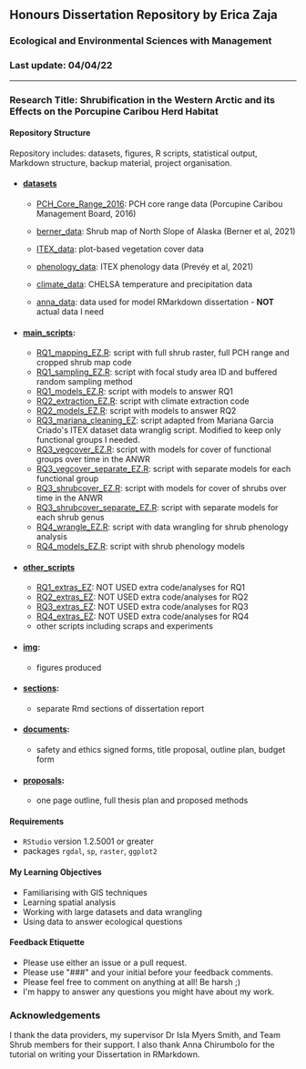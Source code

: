 ## Honours Dissertation Repository by Erica Zaja
### Ecological and Environmental Sciences with Management 
###  Last update: 04/04/22
*******

### Research Title: Shrubification in the Western Arctic and its Effects on the Porcupine Caribou Herd Habitat

#### Repository Structure

Repository includes: datasets, figures, R scripts, statistical output, Markdown structure, backup material, project organisation. 

- #### [datasets](https://github.com/ericazaja/dissertation/tree/main/datasets)

  - [PCH_Core_Range_2016](https://github.com/ericazaja/Erica_Zaja_diss/tree/main/datasets/PCH_Core_Range_2016): PCH core range data (Porcupine Caribou Management Board, 2016)

  - [berner_data](https://github.com/ericazaja/dissertation/tree/main/datasets/berner_data): Shrub map of North Slope of Alaska (Berner et al, 2021)

  - [ITEX_data](https://github.com/ericazaja/dissertation/tree/main/datasets/ITEX_data): plot-based vegetation cover data 

  - [phenology_data](https://github.com/ericazaja/dissertation/tree/main/datasets/phenology_data): ITEX phenology data (Prevéy et al, 2021)

  - [climate_data](): CHELSA temperature and precipitation data 

  - [anna_data](https://github.com/ericazaja/dissertation/tree/main/datasets/anna_data): data used for model RMarkdown dissertation - **NOT** actual data I need 

- #### [main_scripts](https://github.com/ericazaja/Erica_Zaja_diss/tree/main/scripts/main_scripts): 
  - [RQ1_mapping_EZ.R](https://github.com/ericazaja/Erica_Zaja_diss/blob/main/scripts/main_scripts/RQ1_mapping_EZ.R): script with full shrub raster, full PCH range and cropped shrub map code
  - [RQ1_sampling_EZ.R](https://github.com/ericazaja/Erica_Zaja_diss/blob/main/scripts/main_scripts/RQ1_sampling_EZ.R): script with focal study area ID and buffered random sampling method
  - [RQ1_models_EZ.R](https://github.com/ericazaja/Erica_Zaja_diss/blob/main/scripts/main_scripts/RQ1_models_EZ.R): script with models to answer RQ1
  - [RQ2_extraction_EZ.R](https://github.com/ericazaja/Erica_Zaja_diss/blob/main/scripts/main_scripts/RQ2_extraction_EZ.R): script with climate extraction code  
  - [RQ2_models_EZ.R](https://github.com/ericazaja/Erica_Zaja_diss/blob/main/scripts/main_scripts/RQ2_models_EZ.R): script with models to answer RQ2
  - [RQ3_mariana_cleaning_EZ](https://github.com/ericazaja/Erica_Zaja_diss/blob/main/scripts/main_scripts/RQ3_mariana_cleaning_EZ.R): script adapted from Mariana Garcia Criado's ITEX dataset data wranglig script. Modified to keep only functional groups I needed. 
  - [RQ3_vegcover_EZ.R](https://github.com/ericazaja/Erica_Zaja_diss/blob/main/scripts/main_scripts/RQ3_vegcover_EZ.R): script with models for cover of functional groups over time in the ANWR
  - [RQ3_vegcover_separate_EZ.R](https://github.com/ericazaja/Erica_Zaja_diss/blob/main/scripts/main_scripts/RQ3_vegcover_separate_EZ.R): script with separate models for each functional group
  - [RQ3_shrubcover_EZ.R](https://github.com/ericazaja/Erica_Zaja_diss/blob/main/scripts/main_scripts/RQ3_shrubcover_EZ.R): script with models for cover of shrubs over time in the ANWR
  - [RQ3_shrubcover_separate_EZ.R](https://github.com/ericazaja/Erica_Zaja_diss/blob/main/scripts/main_scripts/RQ3_shrubcover_separate_EZ.R): script with separate models for each shrub genus
  - [RQ4_wrangle_EZ.R](https://github.com/ericazaja/Erica_Zaja_diss/blob/main/scripts/main_scripts/RQ4_wrangle_EZ.R): script with data wrangling for shrub phenology analysis 
  - [RQ4_models_EZ.R](https://github.com/ericazaja/Erica_Zaja_diss/blob/main/scripts/main_scripts/RQ4_models_EZ.R): script with shrub phenology models
  
- #### [other_scripts](https://github.com/ericazaja/Erica_Zaja_diss/tree/main/scripts/other_scripts)
  - [RQ1_extras_EZ](https://github.com/ericazaja/Erica_Zaja_diss/blob/main/scripts/other_scripts/RQ1_extras_EZ.R): NOT USED extra code/analyses for RQ1
  - [RQ2_extras_EZ](https://github.com/ericazaja/Erica_Zaja_diss/blob/main/scripts/other_scripts/RQ2_extras_EZ.R): NOT USED extra code/analyses for RQ2
  - [RQ3_extras_EZ](https://github.com/ericazaja/Erica_Zaja_diss/blob/main/scripts/other_scripts/RQ3_extras_EZ.R):  NOT USED extra code/analyses for RQ3
  - [RQ4_extras_EZ](https://github.com/ericazaja/Erica_Zaja_diss/blob/main/scripts/other_scripts/RQ4_extras_EZ.R):  NOT USED extra code/analyses for RQ4
  - other scripts including scraps and experiments

- #### [img](https://github.com/ericazaja/dissertation/tree/main/img):
  - figures produced 

- #### [sections](https://github.com/ericazaja/dissertation/tree/main/sections): 
  - separate Rmd sections of dissertation report
  
- #### [documents](https://github.com/ericazaja/dissertation/tree/main/documents): 
  - safety and ethics signed forms, title proposal, outline plan, budget form
  
- #### [proposals](https://github.com/ericazaja/dissertation/tree/main/proposals): 
  - one page outline, full thesis plan and proposed methods

#### Requirements
- `RStudio` version 1.2.5001 or greater
- packages `rgdal`, `sp`, `raster`, `ggplot2` 

#### My Learning Objectives
- Familiarising with GIS techniques
- Learning spatial analysis
- Working with large datasets and data wrangling
- Using data to answer ecological questions

#### Feedback Etiquette

- Please use either an issue or a pull request.
- Please use "###" and your initial before your feedback comments.
- Please feel free to comment on anything at all! Be harsh ;) 
- I'm happy to answer any questions you might have about my work.

### Acknowledgements
I thank the data providers, my supervisor Dr Isla Myers Smith, and Team Shrub members for their support. I also thank Anna Chirumbolo for the tutorial on writing your Dissertation in RMarkdown. 

